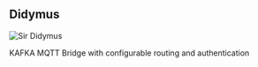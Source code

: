 ## Didymus ##

![Sir Didymus](https://github.com/brett--anderson/didymus/blob/master/didymus.png "Sir Didymus")

KAFKA MQTT Bridge with configurable routing and authentication
